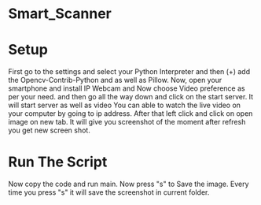 # Smart_Scanner

# Setup 
First go to the settings and select your Python Interpreter and 
then (+) add the Opencv-Contrib-Python and as well as Pillow.
Now, open your smartphone and install IP Webcam and 
Now choose Video preference as per your need.
and then go all the way down and click on the start server.
It will start server as well as video 
You can able to watch the live video on your computer by going to ip address.
After that left click and click on open image on new tab. 
It will give you screenshot of the moment after refresh you get new screen shot.

# Run The Script
Now copy the code and run main.
Now press "s" to Save the image. 
Every time you press "s" it will save the screenshot in current folder.
